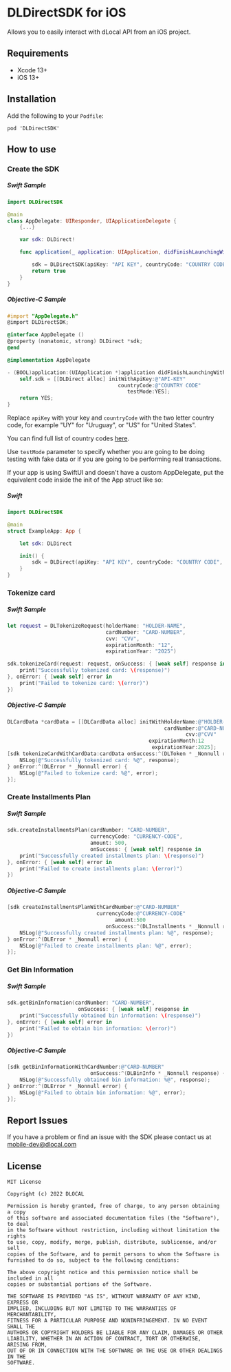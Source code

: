 # DLDirectSDK for iOS

Allows you to easily interact with dLocal API from an iOS project.

## Requirements
- Xcode 13+
- iOS 13+

## Installation

Add the following to your `Podfile`:

```
pod 'DLDirectSDK'
```

## How to use

### Create the SDK

##### Swift Sample
```swift 
import DLDirectSDK

@main
class AppDelegate: UIResponder, UIApplicationDelegate {
    {...}

    var sdk: DLDirect!

    func application(_ application: UIApplication, didFinishLaunchingWithOptions launchOptions: [UIApplication.LaunchOptionsKey: Any]?) -> Bool {

        sdk = DLDirectSDK(apiKey: "API KEY", countryCode: "COUNTRY CODE", testMode: true)
        return true
    }
}
```
##### Objective-C Sample
```objectivec
#import "AppDelegate.h"
@import DLDirectSDK;

@interface AppDelegate ()
@property (nonatomic, strong) DLDirect *sdk;
@end

@implementation AppDelegate

- (BOOL)application:(UIApplication *)application didFinishLaunchingWithOptions:(NSDictionary *)launchOptions {
    self.sdk = [[DLDirect alloc] initWithApiKey:@"API-KEY"
									countryCode:@"COUNTRY CODE"
									   testMode:YES];
    return YES;
}
```

Replace `apiKey` with your key and `countryCode` with the two letter country code, for example "UY" for "Uruguay", or "US" for "United States".

You can find full list of country codes [here](https://en.wikipedia.org/wiki/List_of_ISO_3166_country_codes).

Use `testMode` parameter to specify whether you are going to be doing testing with fake data or if you are going to be performing real transactions.

If your app is using SwiftUI and doesn't have a custom AppDelegate, put the equivalent code inside the init of the App struct like so:

##### Swift
```swift 
import DLDirectSDK

@main
struct ExampleApp: App {

    let sdk: DLDirect

    init() {
        sdk = DLDirect(apiKey: "API KEY", countryCode: "COUNTRY CODE", testMode: true)
    }
}
```

### Tokenize card

##### Swift Sample
```swift
let request = DLTokenizeRequest(holderName: "HOLDER-NAME",
                                cardNumber: "CARD-NUMBER",
                                cvv: "CVV",
                                expirationMonth: "12",
                                expirationYear: "2025")

sdk.tokenizeCard(request: request, onSuccess: { [weak self] response in
    print("Successfully tokenized card: \(response)")
}, onError: { [weak self] error in
    print("Failed to tokenize card: \(error)")
})
```

##### Objective-C Sample
```objectivec
DLCardData *cardData = [[DLCardData alloc] initWithHolderName:@"HOLDER-NAME"
												   cardNumber:@"CARD-NUMBER"
														  cvv:@"CVV"
											  expirationMonth:12
											   expirationYear:2025];
[sdk tokenizeCardWithCardData:cardData onSuccess:^(DLToken * _Nonnull response) {
	NSLog(@"Successfully tokenized card: %@", response);
} onError:^(DLError * _Nonnull error) {
	NSLog(@"Failed to tokenize card: %@", error);
}];
```

### Create Installments Plan

##### Swift Sample
```swift
sdk.createInstallmentsPlan(cardNumber: "CARD-NUMBER",
                           currencyCode: "CURRENCY-CODE",
                           amount: 500,
                           onSuccess: { [weak self] response in
    print("Successfully created installments plan: \(response)")
}, onError: { [weak self] error in
    print("Failed to create installments plan: \(error)")
})
```

##### Objective-C Sample
```objectivec
[sdk createInstallmentsPlanWithCardNumber:@"CARD-NUMBER"
							 currencyCode:@"CURRENCY-CODE"
								   amount:500
								onSuccess:^(DLInstallments * _Nonnull response) {
	NSLog(@"Successfully created installments plan: %@", response);
} onError:^(DLError * _Nonnull error) {
	NSLog(@"Failed to create installments plan: %@", error);
}];
```

### Get Bin Information

##### Swift Sample
```swift
sdk.getBinInformation(cardNumber: "CARD-NUMBER", 
                       onSuccess: { [weak self] response in
    print("Successfully obtained bin information: \(response)")
}, onError: { [weak self] error in
    print("Failed to obtain bin information: \(error)")
})
```

##### Objective-C Sample
```objectivec
[sdk getBinInformationWithCardNumber:@"CARD-NUMBER"
						   onSuccess:^(DLBinInfo * _Nonnull response) {
	NSLog(@"Successfully obtained bin information: %@", response);
} onError:^(DLError * _Nonnull error) {
	NSLog(@"Failed to obtain bin information: %@", error);
}];
```

## Report Issues
If you have a problem or find an issue with the SDK please contact us at [mobile-dev@dlocal.com](mailto:mobile-dev@dlocal.com)

## License

```text
MIT License

Copyright (c) 2022 DLOCAL

Permission is hereby granted, free of charge, to any person obtaining a copy
of this software and associated documentation files (the "Software"), to deal
in the Software without restriction, including without limitation the rights
to use, copy, modify, merge, publish, distribute, sublicense, and/or sell
copies of the Software, and to permit persons to whom the Software is
furnished to do so, subject to the following conditions:

The above copyright notice and this permission notice shall be included in all
copies or substantial portions of the Software.

THE SOFTWARE IS PROVIDED "AS IS", WITHOUT WARRANTY OF ANY KIND, EXPRESS OR
IMPLIED, INCLUDING BUT NOT LIMITED TO THE WARRANTIES OF MERCHANTABILITY,
FITNESS FOR A PARTICULAR PURPOSE AND NONINFRINGEMENT. IN NO EVENT SHALL THE
AUTHORS OR COPYRIGHT HOLDERS BE LIABLE FOR ANY CLAIM, DAMAGES OR OTHER
LIABILITY, WHETHER IN AN ACTION OF CONTRACT, TORT OR OTHERWISE, ARISING FROM,
OUT OF OR IN CONNECTION WITH THE SOFTWARE OR THE USE OR OTHER DEALINGS IN THE
SOFTWARE.
```
